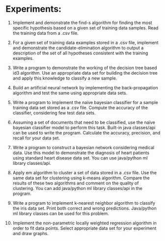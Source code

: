 # Experiments:

1. Implement and demonstrate the find-s algorithm for finding the most specific hypothesis based on a given set of training data samples. Read the training data from a .csv file.

2. For a given set of training data examples stored in a .csv file, implement and demonstrate the candidate-elimination algorithm to output a description of the set of all hypotheses consistent with the training examples.

3. Write a program to demonstrate the working of the decision tree based id3 algorithm. Use an appropriate data set for building the decision tree and apply this knowledge to classify a new sample.

4. Build an artificial neural network by implementing the back-propagation algorithm and test the same using appropriate data sets.

5. Write a program to implement the naïve bayesian classifier for a sample training data set stored as a .csv file. Compute the accuracy of the classifier, considering few test data sets.

6. Assuming a set of documents that need to be classified, use the naïve bayesian classifier model to perform this task. Built-in java classes/api can be used to write the program. Calculate the accuracy, precision, and recall for your data set.

7. Write a program to construct a bayesian network considering medical data. Use this model to demonstrate the diagnosis of heart patients using standard heart disease data set. You can use java/python ml library classes/api.

8. Apply em algorithm to cluster a set of data stored in a .csv file. Use the same data set for clustering using k-means algorithm. Compare the results of these two algorithms and comment on the quality of clustering. You can add java/python ml library classes/api in the program.

9. Write a program to implement k-nearest neighbor algorithm to classify the iris data set. Print both correct and wrong predictions. Java/python ml library classes can be used for this problem.

10. Implement the non-parametric locally weighted regression algorithm in order to fit data points. Select appropriate data set for your experiment and draw graphs.
